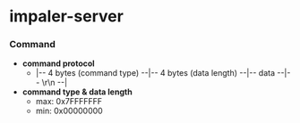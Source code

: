 # impaler-server


### Command
  - __command protocol__
    - |-- 4 bytes (command type) --|-- 4 bytes (data length) --|-- data --|-- \r\n --|
  - __command type & data length__
    - max: 0x7FFFFFFF
    - min: 0x00000000
